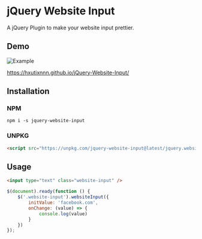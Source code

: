 # jQuery Website Input
A jQuery Plugin to make your website input prettier.

## Demo

![Example](https://hxutixnnn.github.io/jquery-website-input/example.png)

https://hxutixnnn.github.io/jQuery-Website-Input/

## Installation
### NPM
`npm i -s jquery-website-input`

### UNPKG
```html
<script src="https://unpkg.com/jquery-website-input@latest/jquery.website-input.js"></script>
```

## Usage

```html
<input type="text" class="website-input" />
```

```javascript
$(document).ready(function () {
    $('.website-input').websiteInput({
        initValue: 'facebook.com',
        onChange: (value) => {
            console.log(value)
        }
    })
});
```
